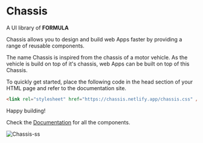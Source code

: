 # Chassis        

A UI library of **FORMULA**   

Chassis allows you to design and build web Apps faster by providing a range of reusable components.   

The name Chassis is inspired from the chassis of a motor vehicle. As the vehicle is build on top of it's chassis, web Apps can be built on top of this Chassis.   

To quickly get started, place the following code in the head section of your HTML page and refer to the documentation site.   

```html
<link rel="stylesheet" href="https://chassis.netlify.app/chassis.css" />
```

Happy building!   

Check the <a href="https://chassis.netlify.app" target="_blank">Documentation</a> for all the components.    

![Chassis-ss](https://user-images.githubusercontent.com/64832695/122269729-281c7980-cefb-11eb-9a8c-65c99d3b946c.png)
